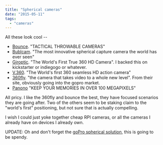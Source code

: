 ```yaml
---
title: "Spherical cameras"
date: "2015-05-11"
tags: 
  - "cameras"
---
```


All these look cool --

- [Bounce](http://bounceimaging.com/). "TACTICAL THROWABLE CAMERAS"
- [Bublcam](http://www.bublcam.com/). "The most innovative spherical capture camera the world has ever seen"
- [Giroptic](http://www.giroptic.com/). "The World's First True 360 HD Camera". I backed this on kickstarter or indiegogo or whatever.
- [V.360](http://www.amazon.com/V-360-HD-Camera-Kit-seamless/dp/B00PSSGKRQ). "The World's first 360 seamless HD action camera"
- [360fly](https://shop.360fly.com/products/360fly). "the camera that takes video to a whole new level". From their site, obviously going into the gopro market.
- [Panono](http://www.panono.com) "KEEP YOUR MEMORIES IN OVER 100 MEGAPIXELS"

All pricy. I like the 360fly and bounce the best, they have focused scenarios they are going after. Two of the others seem to be staking claim to the "world's first" positioning, but not sure that is actually compelling.

I wish I could just yoke together cheap RPI cameras, or all the cameras I already have on devices I already own.

UPDATE: Oh and don't forget the [goPro spherical solution](http://gopro.com/spherical), this is going to be spendy.
